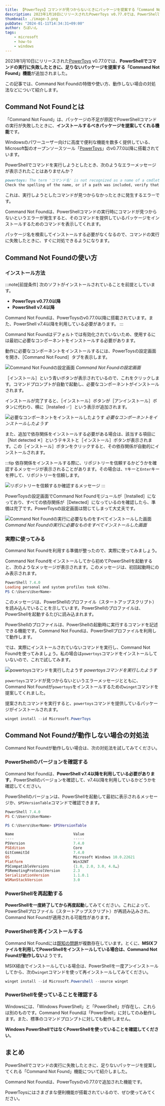 ```yaml
---
title: 【PowerToys】コマンドが見つからないときにパッケージを提案する「Command Not Found」の使い方
description: 2023年1月10日にリリースされたPowerToys v0.77.0では、PowerShellでコマンドの実行に失敗したときに、足りないパッケージを提案する「Command Not Found」機能が追加されました。この記事では、Command Not Foundの特徴や使い方、動作しない場合の対処法などについて紹介します。
thumbnail: ./image-3.png
pubDate: "2024-01-11T14:34:31+09:00"
author: ろぼいん
tags:
    - microsoft
    - how-to
    - windows
---
```


2023年1月10日にリリースされた[PowerToys](https://github.com/microsoft/PowerToys) v0.77.0では、**PowerShellでコマンドの実行に失敗したときに、足りないパッケージを提案する「Command Not Found」機能**が追加されました。

この記事では、Command Not Foundの特徴や使い方、動作しない場合の対処法などについて紹介します。

## Command Not Foundとは

「Command Not Found」は、パッケージの不足が原因でPowerShellコマンドの実行が失敗したときに、**インストールするべきパッケージを提案してくれる機能**です。

Windowsのパワーユーザー向けに高度で便利な機能を数多く提供している、Microsoft製のオープンソースツール「[PowerToys](https://github.com/microsoft/PowerToys)」のv0.77.0以降に搭載されています。

PowerShellでコマンドを実行しようとしたとき、次のようなエラーメッセージが表示されたことはありませんか？

```markdown
powertoys: The term 'コマンド名' is not recognized as a name of a cmdlet, function, script file, or executable program.
Check the spelling of the name, or if a path was included, verify that the path is correct and try again.
```

これは、実行しようとしたコマンドが見つからなかったときに発生するエラーです。

Command Not Foundは、PowerShellコマンドの実行時にコマンドが見つからないというエラーが発生すると、そのコマンドを提供しているパッケージをインストールするためのコマンドを表示してくれます。

パッケージ名を検索してインストールする必要がなくなるので、コマンドの実行に失敗したときに、すぐに対処できるようになります。

## Command Not Foundの使い方

### インストール方法

:::note[前提条件]
次のソフトがインストールされていることを前提としています。

- **PowerToys v0.77.0以降**
- **PowerShell v7.4以降**

Command Not Foundは、PowerToysのv0.77.0以降に搭載されています。また、PowerShell v7.4以降を利用している必要があります。
:::

Command Not Foundはデフォルトでは有効化されていないため、使用するには最初に必要なコンポーネントをインストールする必要があります。

動作に必要なコンポーネントをインストールするには、PowerToysの設定画面を開き、［Command Not Found］タブを表示します。

![Command Not Foundの設定画面](./image.png)
*Command Not Foundの設定画面*

［インストール］という青いボタンが表示されているので、これをクリックします。コマンドプロンプトが自動で起動し、必要なコンポーネントがインストールされます。

インストールが完了すると、［インストール］ボタンが［アンインストール］ボタンに代わり、横に［Installed ✅］という表示が追加されます。

![必要なコンポーネントをインストールしたようす](./image-1.png)
*必要なコンポーネントをインストールしたようす*

また、追加で依存関係をインストールする必要がある場合は、該当する項目に［Not detected ✕］というテキストと［インストール］ボタンが表示されます。この［インストール］ボタンをクリックすると、その依存関係が自動的にインストールされます。

:::tip
依存関係をインストールする際に、リポジトリーを信頼するかどうかを確認するメッセージが表示されることがあります。その場合は、`Y`キーと`Enter`キーを押して、リポジトリーを信頼します。

![リポジトリーを信頼するか確認するメッセージ](./image-2.png)
:::

PowerToysの設定画面でCommand Not Foundモジュールが［Installed］になっており、すべての依存関係が［Detected］になっているのを確認したら、準備は完了です。PowerToysの設定画面は閉じてしまって大丈夫です。

![Command Not Foundの実行に必要なものをすべてインストールした画面](./image-3.png)
*Command Not Foundの実行に必要なものをすべてインストールした画面*

### 実際に使ってみる

Command Not Foundを利用する準備が整ったので、実際に使ってみましょう。

Command Not Foundをインストールしてから初めてPowerShellを起動すると、次のようなメッセージが表示されます。このメッセージは、初回起動時にのみ表示されます。

```powershell mark={2}
PowerShell 7.4.0
Loading personal and system profiles took 637ms.
PS C:\Users\UserName>
```

このメッセージは、PowerShellのプロファイル（スタートアップスクリプト）を読み込んでいることを示しています。PowerShellのプロファイルは、PowerShellを起動するたびに読み込まれます。

PowerShellのプロファイルは、PowerShellの起動時に実行するコマンドを記述できる機能です。Command Not Foundは、PowerShellプロファイルを利用して動作します。

では、実際にインストールされていないコマンドを実行し、Command Not Foundを使ってみましょう。私の場合は`powertoys`コマンドをインストールしていないので、これで試してみます。

![powertoysコマンドを実行したようす](./image-4.png)
*powertoysコマンドを実行したようす*

`powertoys`コマンドが見つからないというエラーメッセージとともに、Command Not Foundが`powertoys`をインストールするための`winget`コマンドを提案してくれました。

提案されたコマンドを実行すると、`powertoys`コマンドを提供しているパッケージがインストールされます。

```powershell
winget install --id Microsoft.PowerToys
```

## Command Not Foundが動作しない場合の対処法

Command Not Foundが動作しない場合は、次の対処法を試してみてください。

### PowerShellのバージョンを確認する

Command Not Foundは、**PowerShell v7.4以降を利用している必要があります**。PowerShellのバージョンを確認して、v7.4以降を利用しているかどうかを確認してください。

PowerShellのバージョンは、PowerShellを起動して最初に表示されるメッセージか、`$PSVersionTable`コマンドで確認できます。

```powershell mark={1} "7.4.0" title="PowerShellを起動して最初に表示されるメッセージ"
PowerShell 7.4.0
PS C:\Users\UserName>
```

```powershell mark={5,7} "7.4.0" title="$PSVersionTableコマンドで確認した結果"
PS C:\Users\UserName> $PSVersionTable

Name                           Value
----                           -----
PSVersion                      7.4.0
PSEdition                      Core
GitCommitId                    7.4.0
OS                             Microsoft Windows 10.0.22621
Platform                       Win32NT
PSCompatibleVersions           {1.0, 2.0, 3.0, 4.0…}
PSRemotingProtocolVersion      2.3
SerializationVersion           1.1.0.1
WSManStackVersion              3.0
```

### PowerShellを再起動する

**PowerShellを一度終了してから再度起動**してみてください。これによって、PowerShellプロファイル（スタートアップスクリプト）が再読み込みされ、Command Not Foundが適用される可能性があります。

### PowerShellを再インストールする

Command Not Foundには[既知の問題](https://github.com/microsoft/PowerToys/issues/30818)が複数存在しています。とくに、**MSIXファイルを利用してPowerShellをインストールしている場合は、Command Not Foundが動作しない**ようです。

MSIX経由でインストールしている場合は、PowerShellを一度アンインストールしてから、次の`winget`コマンドを使って再インストールしてみてください。

```powershell
winget install --id Microsoft.Powershell --source winget
```

### PowerShellを使っていることを確認する

Windowsには、「Windows PowerShell」と「PowerShell」が存在し、これらは別のものです。Command Not Foundは「PowerShell」に対してのみ動作します。また、標準のコマンドプロンプトに対しても動作しません。

**Windows PowerShellではなくPowerShellを使っていることを確認してください**。

## まとめ

PowerShellでコマンドの実行に失敗したときに、足りないパッケージを提案してくれる「Command Not Found」機能について紹介しました。

Command Not Foundは、PowerToysのv0.77.0で追加された機能です。

PowerToysにはさまざまな便利機能が搭載されているので、ぜひ使ってみてください。
